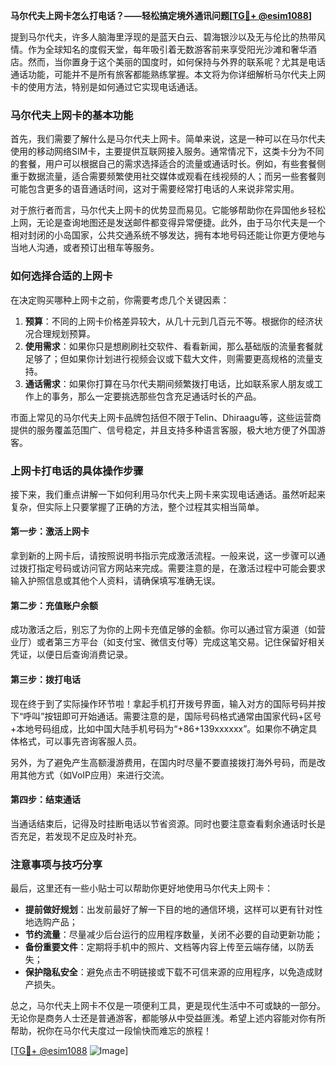 **马尔代夫上网卡怎么打电话？——轻松搞定境外通讯问题[[TG💪+ @esim1088](https://t.me/s/esim1088)]**

提到马尔代夫，许多人脑海里浮现的是蓝天白云、碧海银沙以及无与伦比的热带风情。作为全球知名的度假天堂，每年吸引着无数游客前来享受阳光沙滩和奢华酒店。然而，当你置身于这个美丽的国度时，如何保持与外界的联系呢？尤其是电话通话功能，可能并不是所有旅客都能熟练掌握。本文将为你详细解析马尔代夫上网卡的使用方法，特别是如何通过它实现电话通话。

### 马尔代夫上网卡的基本功能

首先，我们需要了解什么是马尔代夫上网卡。简单来说，这是一种可以在马尔代夫使用的移动网络SIM卡，主要提供互联网接入服务。通常情况下，这类卡分为不同的套餐，用户可以根据自己的需求选择适合的流量或通话时长。例如，有些套餐侧重于数据流量，适合需要频繁使用社交媒体或观看在线视频的人；而另一些套餐则可能包含更多的语音通话时间，这对于需要经常打电话的人来说非常实用。

对于旅行者而言，马尔代夫上网卡的优势显而易见。它能够帮助你在异国他乡轻松上网，无论是查询地图还是发送邮件都变得异常便捷。此外，由于马尔代夫是一个相对封闭的小岛国家，公共交通系统不够发达，拥有本地号码还能让你更方便地与当地人沟通，或者预订出租车等服务。

### 如何选择合适的上网卡

在决定购买哪种上网卡之前，你需要考虑几个关键因素：

1. **预算**：不同的上网卡价格差异较大，从几十元到几百元不等。根据你的经济状况合理规划预算。
2. **使用需求**：如果你只是想刷刷社交软件、看看新闻，那么基础版的流量套餐就足够了；但如果你计划进行视频会议或下载大文件，则需要更高规格的流量支持。
3. **通话需求**：如果你打算在马尔代夫期间频繁拨打电话，比如联系家人朋友或工作上的事务，那么一定要挑选那些包含充足通话时长的产品。

市面上常见的马尔代夫上网卡品牌包括但不限于Telin、Dhiraagu等，这些运营商提供的服务覆盖范围广、信号稳定，并且支持多种语言客服，极大地方便了外国游客。

### 上网卡打电话的具体操作步骤

接下来，我们重点讲解一下如何利用马尔代夫上网卡来实现电话通话。虽然听起来复杂，但实际上只要掌握了正确的方法，整个过程其实相当简单。

#### 第一步：激活上网卡
拿到新的上网卡后，请按照说明书指示完成激活流程。一般来说，这一步骤可以通过拨打指定号码或访问官方网站来完成。需要注意的是，在激活过程中可能会要求输入护照信息或其他个人资料，请确保填写准确无误。

#### 第二步：充值账户余额
成功激活之后，别忘了为你的上网卡充值足够的金额。你可以通过官方渠道（如营业厅）或者第三方平台（如支付宝、微信支付等）完成这笔交易。记住保留好相关凭证，以便日后查询消费记录。

#### 第三步：拨打电话
现在终于到了实际操作环节啦！拿起手机打开拨号界面，输入对方的国际号码并按下“呼叫”按钮即可开始通话。需要注意的是，国际号码格式通常由国家代码+区号+本地号码组成，比如中国大陆手机号码为“+86+139xxxxxx”。如果你不确定具体格式，可以事先咨询客服人员。

另外，为了避免产生高额漫游费用，在国内时尽量不要直接拨打海外号码，而是改用其他方式（如VoIP应用）来进行交流。

#### 第四步：结束通话
当通话结束后，记得及时挂断电话以节省资源。同时也要注意查看剩余通话时长是否充足，若发现不足应及时补充。

### 注意事项与技巧分享

最后，这里还有一些小贴士可以帮助你更好地使用马尔代夫上网卡：

- **提前做好规划**：出发前最好了解一下目的地的通信环境，这样可以更有针对性地选购产品；
- **节约流量**：尽量减少后台运行的应用程序数量，关闭不必要的自动更新功能；
- **备份重要文件**：定期将手机中的照片、文档等内容上传至云端存储，以防丢失；
- **保护隐私安全**：避免点击不明链接或下载不可信来源的应用程序，以免造成财产损失。

总之，马尔代夫上网卡不仅是一项便利工具，更是现代生活中不可或缺的一部分。无论你是商务人士还是普通游客，都能够从中受益匪浅。希望上述内容能对你有所帮助，祝你在马尔代夫度过一段愉快而难忘的旅程！

[[TG💪+ @esim1088](https://t.me/s/esim1088) ![Image](https://i.postimg.cc/4NQfJmqS/Snipaste-2025-05-13-00-14-12.png)]